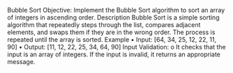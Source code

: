 Bubble Sort
Objective: Implement the Bubble Sort algorithm to sort an array of integers in ascending order.
Description
Bubble Sort is a simple sorting algorithm that repeatedly steps through the list, compares adjacent
elements, and swaps them if they are in the wrong order. The process is repeated until the array is
sorted.
Example
• Input: [64, 34, 25, 12, 22, 11, 90]
• Output: [11, 12, 22, 25, 34, 64, 90]
 Input Validation:
o It checks that the input is an array of integers. If the input is invalid, it returns an
appropriate message.
